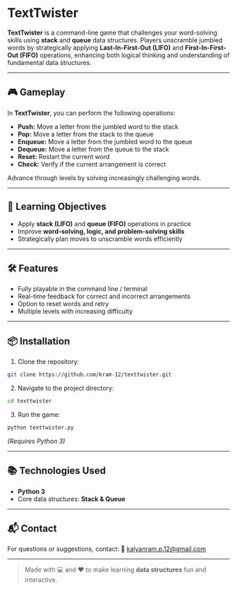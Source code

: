 # TextTwister

**TextTwister** is a command-line game that challenges your word-solving skills using **stack** and **queue** data structures. Players unscramble jumbled words by strategically applying **Last-In-First-Out (LIFO)** and **First-In-First-Out (FIFO)** operations, enhancing both logical thinking and understanding of fundamental data structures.

---

## 🎮 Gameplay

In **TextTwister**, you can perform the following operations:

* **Push:** Move a letter from the jumbled word to the stack
* **Pop:** Move a letter from the stack to the queue
* **Enqueue:** Move a letter from the jumbled word to the queue
* **Dequeue:** Move a letter from the queue to the stack
* **Reset:** Restart the current word
* **Check:** Verify if the current arrangement is correct

Advance through levels by solving increasingly challenging words.

---

## 🧠 Learning Objectives

* Apply **stack (LIFO)** and **queue (FIFO)** operations in practice
* Improve **word-solving, logic, and problem-solving skills**
* Strategically plan moves to unscramble words efficiently

---

## 🛠 Features

* Fully playable in the command line / terminal
* Real-time feedback for correct and incorrect arrangements
* Option to reset words and retry
* Multiple levels with increasing difficulty

---

## 📦 Installation

1. Clone the repository:

```bash
git clone https://github.com/kram-12/texttwister.git
```

2. Navigate to the project directory:

```bash
cd texttwister
```

3. Run the game:

```bash
python texttwister.py
```

*(Requires Python 3)*

---

## 📚 Technologies Used

* **Python 3**
* Core data structures: **Stack & Queue**

---

## 📬 Contact

For questions or suggestions, contact:
📨 [kalyanram.p.12@gmail.com](mailto:kalyanram.p.12@gmail.com)

---

> Made with 💻 and ❤️ to make learning **data structures** fun and interactive.
